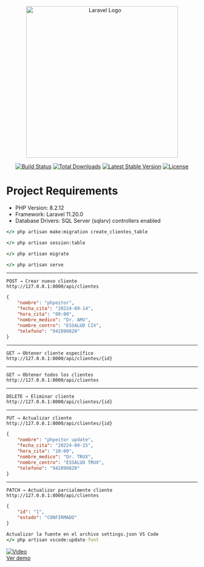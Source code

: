 <p align="center"><a href="https://laravel.com" target="_blank"><img src="https://raw.githubusercontent.com/laravel/art/master/logo-lockup/5%20SVG/2%20CMYK/1%20Full%20Color/laravel-logolockup-cmyk-red.svg" width="400" alt="Laravel Logo"></a></p>

<p align="center">
<a href="https://github.com/laravel/framework/actions"><img src="https://github.com/laravel/framework/workflows/tests/badge.svg" alt="Build Status"></a>
<a href="https://packagist.org/packages/laravel/framework"><img src="https://img.shields.io/packagist/dt/laravel/framework" alt="Total Downloads"></a>
<a href="https://packagist.org/packages/laravel/framework"><img src="https://img.shields.io/packagist/v/laravel/framework" alt="Latest Stable Version"></a>
<a href="https://packagist.org/packages/laravel/framework"><img src="https://img.shields.io/packagist/l/laravel/framework" alt="License"></a>
</p>

# Project Requirements
- PHP Version: 8.2.12
- Framework: Laravel 11.20.0
- Database Drivers: SQL Server (sqlsrv) controllers enabled
```cmd
</> php artisan make:migration create_clientes_table
```
```cmd
</> php artisan session:table
```
```cmd
</> php artisan migrate
```
```cmd
</> php artisan serve  
```
---
    POST → Crear nuevo cliente
    http://127.0.0.1:8000/api/clientes
```json
{
    "nombre": "phpeitor",
    "fecha_cita": "20224-09-14",
    "hora_cita": "09:00",
    "nombre_medico": "Dr. AMV",
    "nombre_centro": "ESSALUD CIX",
    "telefono": "942890820"
}
```
---
    GET → Obtener cliente específico
    http://127.0.0.1:8000/api/clientes/{id}
---
    GET → Obtener todos los clientes
    http://127.0.0.1:8000/api/clientes
---
    DELETE → Eliminar cliente
    http://127.0.0.1:8000/api/clientes/{id}
---
    PUT → Actualizar cliente
    http://127.0.0.1:8000/api/clientes/{id}
```json
{
    "nombre": "phpeitor update",
    "fecha_cita": "20224-09-15",
    "hora_cita": "10:00",
    "nombre_medico": "Dr. TRUX",
    "nombre_centro": "ESSALUD TRUX",
    "telefono": "942890820"
}
```
---
    PATCH → Actualizar parcialmente cliente
    http://127.0.0.1:8000/api/clientes
```json
{
    "id": "1",
    "estado": "CONFIRMADO"
}
```
```cmd
Actualizar la fuente en el archivo settings.json VS Code
</> php artisan vscode:update-font
```
[![Video](https://img.youtube.com/vi/qgyMLh8dh5g/0.jpg)](https://www.youtube.com/watch?v=qgyMLh8dh5g)  
[Ver demo](https://www.youtube.com/watch?v=qgyMLh8dh5g)
